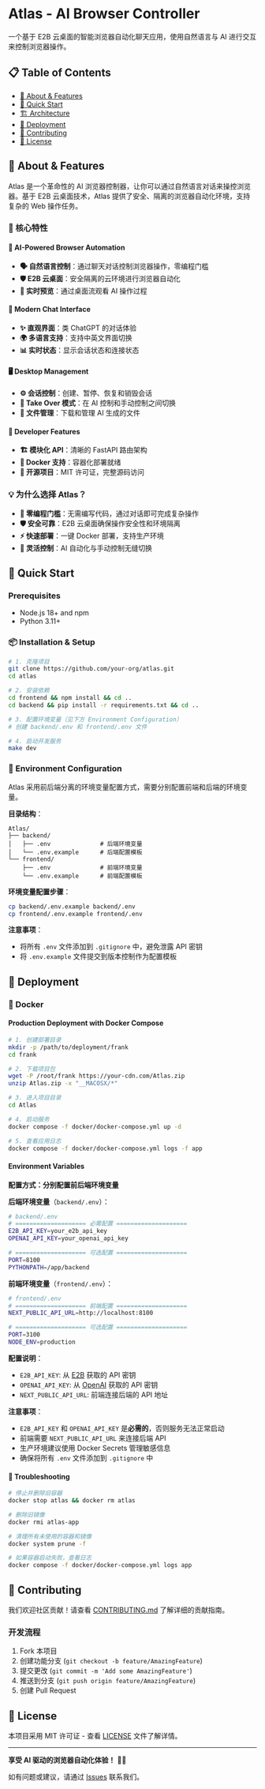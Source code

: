 # Atlas - AI Browser Controller

一个基于 E2B 云桌面的智能浏览器自动化聊天应用，使用自然语言与 AI 进行交互来控制浏览器操作。

## 📋 Table of Contents

- [🤖 About & Features](#-about--features)
- [🚀 Quick Start](#-quick-start)
- [🏗️ Architecture](#️-architecture)
- [🐳 Deployment](#-deployment)
- [🤝 Contributing](#-contributing)
- [📄 License](#-license)

## 🤖 About & Features

Atlas 是一个革命性的 AI 浏览器控制器，让你可以通过自然语言对话来操控浏览器。基于 E2B 云桌面技术，Atlas 提供了安全、隔离的浏览器自动化环境，支持复杂的 Web 操作任务。

### 🎯 核心特性

#### 🤖 AI-Powered Browser Automation
- **🗣️ 自然语言控制**：通过聊天对话控制浏览器操作，零编程门槛
- **🛡️ E2B 云桌面**：安全隔离的云环境进行浏览器自动化
- **👀 实时预览**：通过桌面流观看 AI 操作过程

#### 💬 Modern Chat Interface
- **✨ 直观界面**：类 ChatGPT 的对话体验
- **🌍 多语言支持**：支持中英文界面切换
- **📊 实时状态**：显示会话状态和连接状态

#### 🖥️ Desktop Management
- **⚙️ 会话控制**：创建、暂停、恢复和销毁会话
- **🔄 Take Over 模式**：在 AI 控制和手动控制之间切换
- **📁 文件管理**：下载和管理 AI 生成的文件

#### 🔧 Developer Features
- **🏗️ 模块化 API**：清晰的 FastAPI 路由架构
- **🐳 Docker 支持**：容器化部署就绪
- **📜 开源项目**：MIT 许可证，完整源码访问

### 💡 为什么选择 Atlas？

- **🎯 零编程门槛**：无需编写代码，通过对话即可完成复杂操作
- **🛡️ 安全可靠**：E2B 云桌面确保操作安全性和环境隔离
- **⚡ 快速部署**：一键 Docker 部署，支持生产环境
- **🔄 灵活控制**：AI 自动化与手动控制无缝切换

## 🚀 Quick Start

### Prerequisites
- Node.js 18+ and npm
- Python 3.11+

### 📦 Installation & Setup

```bash
# 1. 克隆项目
git clone https://github.com/your-org/atlas.git
cd atlas

# 2. 安装依赖
cd frontend && npm install && cd ..
cd backend && pip install -r requirements.txt && cd ..

# 3. 配置环境变量（见下方 Environment Configuration）
# 创建 backend/.env 和 frontend/.env 文件

# 4. 启动开发服务
make dev
```

### 🔑 Environment Configuration

Atlas 采用前后端分离的环境变量配置方式，需要分别配置前端和后端的环境变量。

**目录结构**：
```
Atlas/
├── backend/
│   ├── .env              # 后端环境变量
│   └── .env.example      # 后端配置模板
└── frontend/
    ├── .env              # 前端环境变量
    └── .env.example      # 前端配置模板
```

**环境变量配置步骤**：
```bash
cp backend/.env.example backend/.env
cp frontend/.env.example frontend/.env
```

**注意事项**：
- 将所有 `.env` 文件添加到 `.gitignore` 中，避免泄露 API 密钥
- 将 `.env.example` 文件提交到版本控制作为配置模板


## 🐳 Deployment

### 🐳 Docker

#### Production Deployment with Docker Compose
```bash
# 1. 创建部署目录
mkdir -p /path/to/deployment/frank
cd frank

# 2. 下载项目包
wget -P /root/frank https://your-cdn.com/Atlas.zip
unzip Atlas.zip -x "__MACOSX/*"

# 3. 进入项目目录
cd Atlas

# 4. 启动服务
docker compose -f docker/docker-compose.yml up -d

# 5. 查看应用日志
docker compose -f docker/docker-compose.yml logs -f app
```

#### Environment Variables

**配置方式：分别配置前后端环境变量**

**后端环境变量**（`backend/.env`）：
```bash
# backend/.env
# ==================== 必需配置 ====================
E2B_API_KEY=your_e2b_api_key
OPENAI_API_KEY=your_openai_api_key

# ==================== 可选配置 ====================
PORT=8100
PYTHONPATH=/app/backend
```

**前端环境变量**（`frontend/.env`）：
```bash
# frontend/.env
# ==================== 前端配置 ====================
NEXT_PUBLIC_API_URL=http://localhost:8100

# ==================== 可选配置 ====================
PORT=3100
NODE_ENV=production
```

**配置说明**：
- `E2B_API_KEY`: 从 [E2B](https://e2b.dev) 获取的 API 密钥
- `OPENAI_API_KEY`: 从 [OpenAI](https://platform.openai.com) 获取的 API 密钥
- `NEXT_PUBLIC_API_URL`: 前端连接后端的 API 地址

**注意事项**：
- `E2B_API_KEY` 和 `OPENAI_API_KEY` 是**必需的**，否则服务无法正常启动
- 前端需要 `NEXT_PUBLIC_API_URL` 来连接后端 API
- 生产环境建议使用 Docker Secrets 管理敏感信息
- 确保将所有 `.env` 文件添加到 `.gitignore` 中

#### 🚨 Troubleshooting
```bash
# 停止并删除旧容器
docker stop atlas && docker rm atlas

# 删除旧镜像
docker rmi atlas-app

# 清理所有未使用的容器和镜像
docker system prune -f

# 如果容器启动失败，查看日志
docker compose -f docker/docker-compose.yml logs app
```


## 🤝 Contributing

我们欢迎社区贡献！请查看 [CONTRIBUTING.md](CONTRIBUTING.md) 了解详细的贡献指南。

### 开发流程
1. Fork 本项目
2. 创建功能分支 (`git checkout -b feature/AmazingFeature`)
3. 提交更改 (`git commit -m 'Add some AmazingFeature'`)
4. 推送到分支 (`git push origin feature/AmazingFeature`)
5. 创建 Pull Request

## 📄 License

本项目采用 MIT 许可证 - 查看 [LICENSE](LICENSE) 文件了解详情。

---

**享受 AI 驱动的浏览器自动化体验！** 🤖✨

如有问题或建议，请通过 [Issues](https://github.com/your-org/atlas/issues) 联系我们。
